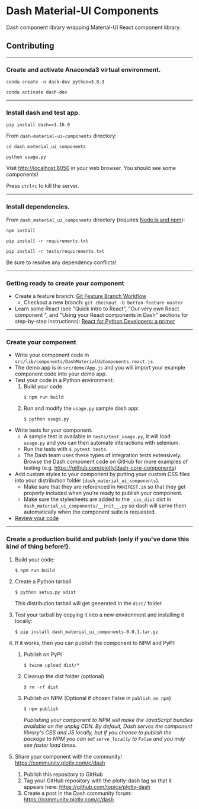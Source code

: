 # Dash Material-UI Components

Dash component library wrapping Material-UI React component library.

## Contributing

---

### Create and activate Anaconda3 virtual environment.

```
conda create -n dash-dev python=3.8.3
```

```
conda activate dash-dev
```

---

### Install dash and test app.

```
pip install dash==1.16.0
```

From `dash-material-ui-components` directory:

```
cd dash_material_ui_components
```

```
python usage.py
```

Visit [http://localhost:8050](http://localhost:8050) in your web browser. You should see some components!

Press `ctrl+c` to kill the server.

---

### Install dependencies.

From `dash_material_ui_components` directory (requires [Node.js and npm](https://nodejs.org/en/download/)):

```
npm install
```

```
pip install -r requirements.txt
```

```
pip install -r tests/requirements.txt
```

Be sure to resolve any dependency conflicts!

---

### Getting ready to create your component

- Create a feature branch: [Git Feature Branch Workflow](https://www.atlassian.com/git/tutorials/comparing-workflows/feature-branch-workflow)
    - Checkout a new branch: `git checkout -b button-feature master`
- Learn some React (see "Quick intro to React", "Our very own React component
", and "Using your React components in Dash" sections for step-by-step instructions): [React for Python Developers: a primer](https://dash.plotly.com/react-for-python-developers)

---

### Create your component

- Write your component code in `src/lib/components/DashMaterialUiComponents.react.js`.
- The demo app is in `src/demo/App.js` and you will import your example component code into your demo app.
- Test your code in a Python environment:
    1. Build your code
        ```
        $ npm run build
        ```
    2. Run and modify the `usage.py` sample dash app:
        ```
        $ python usage.py
        ```
- Write tests for your component.
    - A sample test is available in `tests/test_usage.py`, it will load `usage.py` and you can then automate interactions with selenium.
    - Run the tests with `$ pytest tests`.
    - The Dash team uses these types of integration tests extensively. Browse the Dash component code on GitHub for more examples of testing (e.g. https://github.com/plotly/dash-core-components)
- Add custom styles to your component by putting your custom CSS files into your distribution folder (`dash_material_ui_components`).
    - Make sure that they are referenced in `MANIFEST.in` so that they get properly included when you're ready to publish your component.
    - Make sure the stylesheets are added to the `_css_dist` dict in `dash_material_ui_components/__init__.py` so dash will serve them automatically when the component suite is requested.
- [Review your code](./review_checklist.md)

---

### Create a production build and publish (only if you've done this kind of thing before!).

1. Build your code:
    ```
    $ npm run build
    ```
2. Create a Python tarball
    ```
    $ python setup.py sdist
    ```
    This distribution tarball will get generated in the `dist/` folder

3. Test your tarball by copying it into a new environment and installing it locally:
    ```
    $ pip install dash_material_ui_components-0.0.1.tar.gz
    ```

4. If it works, then you can publish the component to NPM and PyPI:
    1. Publish on PyPI
        ```
        $ twine upload dist/*
        ```
    2. Cleanup the dist folder (optional)
        ```
        $ rm -rf dist
        ```
    3. Publish on NPM (Optional if chosen False in `publish_on_npm`)
        ```
        $ npm publish
        ```
        _Publishing your component to NPM will make the JavaScript bundles available on the unpkg CDN. By default, Dash serves the component library's CSS and JS locally, but if you choose to publish the package to NPM you can set `serve_locally` to `False` and you may see faster load times._

5. Share your component with the community! https://community.plotly.com/c/dash
    1. Publish this repository to GitHub
    2. Tag your GitHub repository with the plotly-dash tag so that it appears here: https://github.com/topics/plotly-dash
    3. Create a post in the Dash community forum: https://community.plotly.com/c/dash
